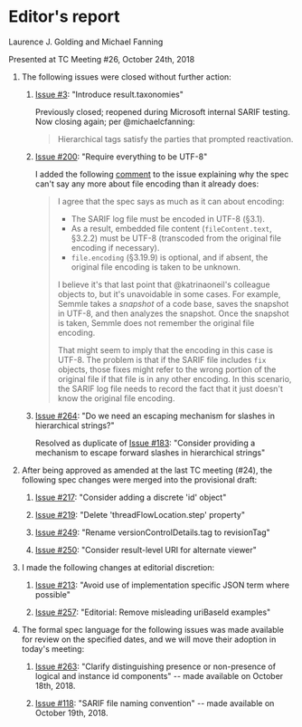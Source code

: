 # Editor's report

Laurence J. Golding and Michael Fanning

Presented at TC Meeting #26, October 24th, 2018

1. The following issues were closed without further action:

    1. [Issue #3](https://github.com/oasis-tcs/sarif-spec/issues/3): "Introduce result.taxonomies"

        Previously closed; reopened during Microsoft internal SARIF testing. Now closing again; per @michaelcfanning:
        > Hierarchical tags satisfy the parties that prompted reactivation.

    1. [Issue #200](https://github.com/oasis-tcs/sarif-spec/issues/200): "Require everything to be UTF-8"

        I added the following [comment](https://github.com/oasis-tcs/sarif-spec/issues/200#issuecomment-431111049) to the issue explaining why the spec can't say any more about file encoding than it already does:

        > I agree that the spec says as much as it can about encoding:
        > - The SARIF log file must be encoded in UTF-8 (§3.1).
        > - As a result, embedded file content (`fileContent.text`, §3.2.2) must be UTF-8 (transcoded from the original file encoding if necessary).
        > - `file.encoding` (§3.19.9) is optional, and if absent, the original file encoding is taken to be unknown.
        >
        > I believe it's that last point that @katrinaoneil's colleague objects to, but it's unavoidable in some cases. For example, Semmle takes a _snapshot_ of a code base, saves the snapshot in UTF-8, and then analyzes the snapshot. Once the snapshot is taken, Semmle does not remember the original file encoding.
        >
        > That might seem to imply that the encoding in this case is UTF-8. The problem is that if the SARIF file includes `fix` objects, those fixes might refer to the wrong portion of the original file if that file is in any other encoding. In this scenario, the SARIF log file needs to record the fact that it just doesn't know the original file encoding.

    1. [Issue #264](https://github.com/oasis-tcs/sarif-spec/issues/264): "Do we need an escaping mechanism for slashes in hierarchical strings?"

        Resolved as duplicate of [Issue #183](https://github.com/oasis-tcs/sarif-spec/issues/183): "Consider providing a mechanism to escape forward slashes in hierarchical strings"

1. After being approved as amended at the last TC meeting (#24), the following spec changes were merged into the provisional draft:

    1. [Issue #217](https://github.com/oasis-tcs/sarif-spec/issues/217): "Consider adding a discrete 'id' object"

    1. [Issue #219](https://github.com/oasis-tcs/sarif-spec/issues/219): "Delete 'threadFlowLocation.step' property"

    1. [Issue #249](https://github.com/oasis-tcs/sarif-spec/issues/249): "Rename versionControlDetails.tag to revisionTag"

    1. [Issue #250](https://github.com/oasis-tcs/sarif-spec/issues/250): "Consider result-level URI for alternate viewer"

1. I made the following changes at editorial discretion:

    1. [Issue #213](https://github.com/oasis-tcs/sarif-spec/issues/213): "Avoid use of implementation specific JSON term where possible"

    1. [Issue #257](https://github.com/oasis-tcs/sarif-spec/issues/257): "Editorial: Remove misleading uriBaseId examples"

1. The formal spec language for the following issues was made available for review on the specified dates, and we will move their adoption in today's meeting:

    1. [Issue #263](https://github.com/oasis-tcs/sarif-spec/issues/263): "Clarify distinguishing presence or non-presence of logical and instance id components" -- made available on October 18th, 2018.

    1. [Issue #118](https://github.com/oasis-tcs/sarif-spec/issues/118): "SARIF file naming convention" -- made available on October 19th, 2018.

